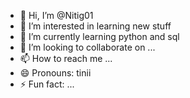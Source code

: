 - 👋 Hi, I’m @Nitig01
- 👀 I’m interested in learning new stuff
- 🌱 I’m currently learning python and sql
- 💞️ I’m looking to collaborate on ...
- 📫 How to reach me ...
- 😄 Pronouns: tinii
- ⚡ Fun fact: ...

<!---
Nitig01/Nitig01 is a ✨ special ✨ repository because its `README.md` (this file) appears on your GitHub profile.
You can click the Preview link to take a look at your changes.
--->
